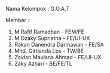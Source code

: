 Nama Kelompok : G.O.A.T

Member :
1. M Rafif Ramadhan - FEM/FE
2. M Dzaky Supriatna - FE/UI-UX 
3. Rakan Danendra Darmawan - FE/SA 
4. Mhd. Girtianda Lbs - TW/BE 
5. Zaidan Maulana Ahmad - FE/UI-UX 
6. Zaky Azhari - BE/FE/TL 
